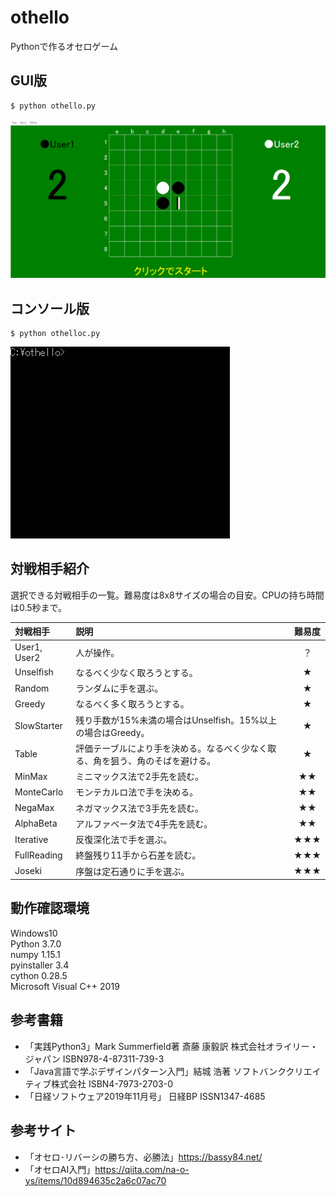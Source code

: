 # othello
Pythonで作るオセロゲーム

## GUI版
```
$ python othello.py
```
![gui](https://github.com/y-tetsu/othello/blob/master/image/gui.gif?raw=true)

## コンソール版
```
$ python othelloc.py
```
![console](https://github.com/y-tetsu/othello/blob/master/image/console.gif?raw=true)

## 対戦相手紹介
選択できる対戦相手の一覧。難易度は8x8サイズの場合の目安。CPUの持ち時間は0.5秒まで。

 | 対戦相手 | 説明 | 難易度 |
 |:---|:---|:---:|
 |User1, User2 |人が操作。 | ？ |
 |Unselfish |なるべく少なく取ろうとする。 | ★ |
 |Random |ランダムに手を選ぶ。 | ★ |
 |Greedy |なるべく多く取ろうとする。 | ★ |
 |SlowStarter |残り手数が15%未満の場合はUnselfish。15%以上の場合はGreedy。 | ★ |
 |Table |評価テーブルにより手を決める。なるべく少なく取る、角を狙う、角のそばを避ける。 | ★ |
 |MinMax |ミニマックス法で2手先を読む。 | ★★ |
 |MonteCarlo |モンテカルロ法で手を決める。| ★★ |
 |NegaMax |ネガマックス法で3手先を読む。 | ★★ |
 |AlphaBeta |アルファベータ法で4手先を読む。 | ★★ |
 |Iterative |反復深化法で手を選ぶ。 | ★★★ |
 |FullReading |終盤残り11手から石差を読む。 | ★★★ |
 |Joseki |序盤は定石通りに手を選ぶ。 | ★★★ |

## 動作確認環境
Windows10<br>
Python 3.7.0<br>
numpy 1.15.1<br>
pyinstaller 3.4<br>
cython 0.28.5<br>
Microsoft Visual C++ 2019<br>

## 参考書籍
- 「実践Python3」Mark Summerfield著 斎藤 康毅訳 株式会社オライリー・ジャパン ISBN978-4-87311-739-3
- 「Java言語で学ぶデザインパターン入門」結城 浩著 ソフトバンククリエイティブ株式会社 ISBN4-7973-2703-0
- 「日経ソフトウェア2019年11月号」 日経BP ISSN1347-4685

## 参考サイト
- 「オセロ･リバーシの勝ち方、必勝法」https://bassy84.net/
- 「オセロAI入門」https://qiita.com/na-o-ys/items/10d894635c2a6c07ac70
